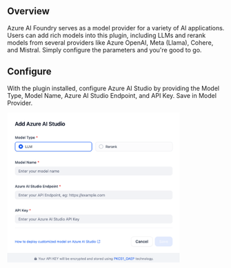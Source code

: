 ## Overview

Azure AI Foundry serves as a model provider for a variety of AI applications. Users can add rich models into this plugin, including LLMs and rerank models from several providers like Azure OpenAI, Meta (Llama), Cohere, and Mistral. Simply configure the parameters and you're good to go.

## Configure
With the plugin installed, configure Azure AI Studio by providing the Model Type, Model Name, Azure AI Studio Endpoint, and API Key. Save in Model Provider.

<img src="./_assets/azure_ai_studio-01.png" width="400" />
